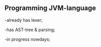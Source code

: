 ## Programming JVM-language ##
-already has lexer;

-has AST-tree & parsing;

-in progress nowdays;

